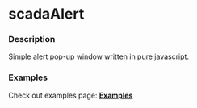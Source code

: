 # scadaAlert  


### Description  
Simple alert pop-up window written in pure javascript.  

### Examples  
Check out examples page:
[**Examples**](http://pawelprak.github.io/scadaAlert/)  
 
